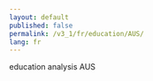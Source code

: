 ```yaml
---
layout: default
published: false
permalink: /v3_1/fr/education/AUS/
lang: fr
---
```


education analysis AUS

